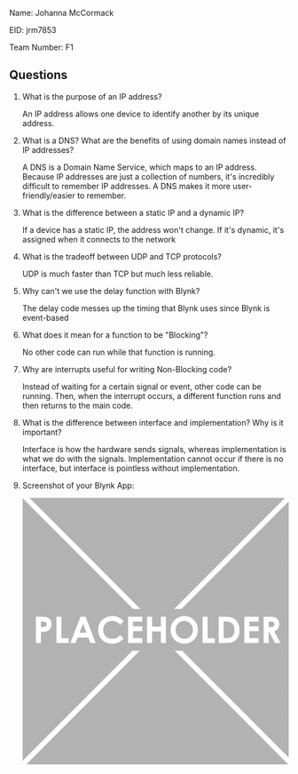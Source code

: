 Name: Johanna McCormack

EID: jrm7853

Team Number: F1

## Questions

1. What is the purpose of an IP address?

    An IP address allows one device to identify another by its unique address.

2. What is a DNS? What are the benefits of using domain names instead of IP addresses?

    A DNS is a Domain Name Service, which maps to an IP address. Because IP addresses are just a collection of numbers, it's incredibly difficult to remember IP addresses. A DNS makes it more user-friendly/easier to remember.

3. What is the difference between a static IP and a dynamic IP?

    If a device has a static IP, the address won't change. If it's dynamic, it's assigned when it connects to the network

4. What is the tradeoff between UDP and TCP protocols?

    UDP is much faster than TCP but much less reliable.

5. Why can't we use the delay function with Blynk?

    The delay code messes up the timing that Blynk uses since Blynk is event-based 

6. What does it mean for a function to be "Blocking"?

    No other code can run while that function is running.

7. Why are interrupts useful for writing Non-Blocking code?

    Instead of waiting for a certain signal or event, other code can be running. Then, when the interrupt occurs, a different function runs and then returns to the main code.

8. What is the difference between interface and implementation? Why is it important?

   Interface is how the hardware sends signals, whereas implementation is what we do with the signals. Implementation cannot occur if there is no interface, but interface is pointless without implementation.

9. Screenshot of your Blynk App:

    ![your image here->](img/placeholder.png)
